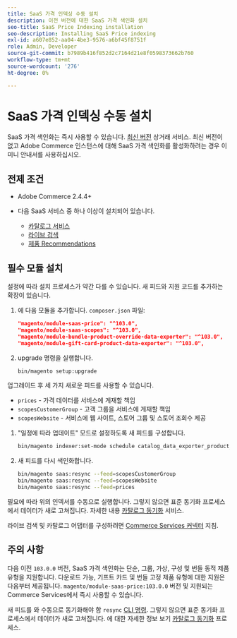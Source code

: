```yaml
---
title: SaaS 가격 인덱싱 수동 설치
description: 이전 버전에 대한 SaaS 가격 색인화 설치
seo-title: SaaS Price Indexing installation
seo-description: Installing SaaS Price indexing
exl-id: a607e852-aa04-4be3-9576-a6bf45f8751f
role: Admin, Developer
source-git-commit: b7989b416f852d2c7164d21e8f0598373662b760
workflow-type: tm+mt
source-wordcount: '276'
ht-degree: 0%

---
```


# SaaS 가격 인덱싱 수동 설치

SaaS 가격 색인화는 즉시 사용할 수 있습니다. [최신 버전](index.md#Requirements) 상거래 서비스.
최신 버전이 없고 Adobe Commerce 인스턴스에 대해 SaaS 가격 색인화를 활성화하려는 경우 이 미니 안내서를 사용하십시오.

## 전제 조건

* Adobe Commerce 2.4.4+
* 다음 SaaS 서비스 중 하나 이상이 설치되어 있습니다.

   * [카탈로그 서비스](../catalog-service/overview.md)
   * [라이브 검색](../live-search/guide-overview.md)
   * [제품 Recommendations](../product-recommendations/guide-overview.md)

## 필수 모듈 설치

설정에 따라 설치 프로세스가 약간 다를 수 있습니다.
새 피드와 지원 코드를 추가하는 확장이 있습니다.

1. 에 다음 모듈을 추가합니다. `composer.json` 파일:

   ```json
   "magento/module-saas-price": "^103.0",
   "magento/module-saas-scopes": "^103.0",
   "magento/module-bundle-product-override-data-exporter": "^103.0",
   "magento/module-gift-card-product-data-exporter": "^103.0",
   ```

1. upgrade 명령을 실행합니다.

   ```bash
   bin/magento setup:upgrade
   ```

업그레이드 후 세 가지 새로운 피드를 사용할 수 있습니다.

* `prices` - 가격 데이터를 서비스에 게재할 책임
* `scopesCustomerGroup` - 고객 그룹을 서비스에 게재할 책임
* `scopesWebsite` - 서비스에 웹 사이트, 스토어 그룹 및 스토어 조회수 제공


1. &quot;일정에 따라 업데이트&quot; 모드로 설정하도록 새 피드를 구성합니다.

   ```bash
   bin/magento indexer:set-mode schedule catalog_data_exporter_product_prices scopes_customergroup_data_exporter scopes_website_data_exporter
   ```

1. 새 피드를 다시 색인화합니다.

   ```bash
   bin/magento saas:resync --feed=scopesCustomerGroup
   bin/magento saas:resync --feed=scopesWebsite
   bin/magento saas:resync --feed=prices
   ```

필요에 따라 위의 인덱서를 수동으로 실행합니다. 그렇지 않으면 표준 동기화 프로세스에서 데이터가 새로 고쳐집니다. 자세한 내용 [카탈로그 동기화](../landing/catalog-sync.md) 서비스.


라이브 검색 및 카탈로그 어댑터를 구성하려면 [Commerce Services 커넥터](https://experienceleague.adobe.com/docs/commerce-merchant-services/user-guides/integration-services/saas.html) 지침.

## 주의 사항

다음 이전 `103.0.0` 버전, SaaS 가격 색인화는 단순, 그룹, 가상, 구성 및 번들 동적 제품 유형을 지원합니다.
다운로드 가능, 기프트 카드 및 번들 고정 제품 유형에 대한 지원은 다음부터 제공됩니다. `magento/module-saas-price:103.0.0` 버전 및 지원되는 Commerce Services에서 즉시 사용할 수 있습니다.

새 피드를 와 수동으로 동기화해야 함 `resync` [CLI 명령](../landing/catalog-sync.md#resynccmdline). 그렇지 않으면 표준 동기화 프로세스에서 데이터가 새로 고쳐집니다. 에 대한 자세한 정보 보기 [카탈로그 동기화](../landing/catalog-sync.md) 프로세스.